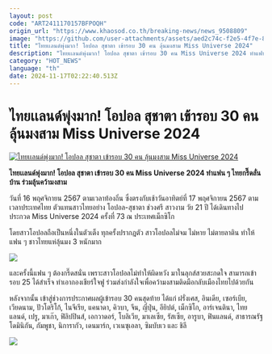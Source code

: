 ```yaml
---
layout: post
code: "ART2411170157BFPOQH"
origin_url: "https://www.khaosod.co.th/breaking-news/news_9508809"
image: "https://github.com/user-attachments/assets/aed2c74c-f2e5-4f7e-83bd-d7d5751d6dfb"
title: "ไทยเเลนด์พุ่งมาก! โอปอล สุชาตา เข้ารอบ 30 คน ลุ้นมงสาม Miss Universe 2024"
description: "ไทยเเลนด์พุ่งมาก! โอปอล สุชาตา เข้ารอบ 30 คน Miss Universe 2024 ทำแฟน ๆ ไทยกรี๊ดลั่นบ้าน ร่วมลุ้นคว้ามงสาม"
category: "HOT_NEWS"
language: "th"
date: 2024-11-17T02:22:40.513Z
---
```


# ไทยเเลนด์พุ่งมาก! โอปอล สุชาตา เข้ารอบ 30 คน ลุ้นมงสาม Miss Universe 2024

[![ไทยเเลนด์พุ่งมาก! โอปอล สุชาตา เข้ารอบ 30 คน ลุ้นมงสาม Miss Universe 2024](https://www.khaosod.co.th/wpapp/uploads/2024/11/o1117-1w-1-1.jpg "ไทยเเลนด์พุ่งมาก! โอปอล สุชาตา เข้ารอบ 30 คน ลุ้นมงสาม Miss Universe 2024")](https://www.khaosod.co.th/wpapp/uploads/2024/11/o1117-1w-1-1.jpg)

**ไทยเเลนด์พุ่งมาก! โอปอล สุชาตา เข้ารอบ 30 คน Miss Universe 2024 ทำแฟน ๆ ไทยกรี๊ดลั่นบ้าน ร่วมลุ้นคว้ามงสาม**

วันที่ 16 พฤศจิกายน 2567 ตามเวลาท้องถิ่น ซึ่งตรงกับเช้าวันอาทิตย์ที่ 17 พฤศจิกายน 2567 ตามเวลาประเทศไทย ตัวแทนสาวไทยอย่าง โอปอล-สุชาตา ช่วงศรี สาวงาม วัย 21 ปี ได้เดินทางไปประกวด Miss Universe 2024 ครั้งที่ 73 ณ ประเทศเม็กซิโก

โดยสาวโอปอลถือเป็นหนึ่งในตัวเต็ง ทุกครั้งปรากฎตัว สาวโอปอลไม่จม ไม่หาย ไม่ตายลาติน ทำให้แฟน ๆ ชาวไทยแห่ลุ้นมง 3 หนักมาก

[![](https://www.khaosod.co.th/wpapp/uploads/2024/11/opal1115-5.jpg)](https://www.khaosod.co.th/wpapp/uploads/2024/11/opal1115-5.jpg)

และครั้งนี้แฟน ๆ ต้องกรี๊ดสนั่น เพราะสาวโอปอลไม่ทำให้ผิดหวัง มาในลุกส์สวยสะกดใจ สามารถเข้ารอบ 25 ได้สำเร็จ ทำเอากองเชียร์ใจฟู ร่วมส่งกำลังใจเพื่อคว้ามงสามติดมือกลับเมืองไทยไปด้วยกัน

หลังจากนั้น เข้าสู่ช่วงการประกาศผลผู้เข้ารอบ 30 คนสุดท้าย ได้แก่ ฝรั่งเศส, อินเดีย, เซอร์เบีย, เวียดนาม, ปัวโตริโก้, ไนจีเรีย, แคนาดา, คิวบา, จีน, ญี่ปุ่น, อียิปต์, เม็กซิโก, อาร์เจนตินา, ไทยแลนด์, เปรู, มาเก๊า, ฟิลิปปินส์, เอกวาดอร์, โบลิเวีย, มาเลเซีย, รัสเซีย, อารูบา, ฟินแลนด์, สาธารณรัฐโดมินิกัน, กัมพูชา, นิการากัว, เดนมาร์ก, เวเนซุเอลา, ซิมบับเว และ ชิลี

[![](https://www.khaosod.co.th/wpapp/uploads/2024/11/opal1117-3-1.jpg)](https://www.khaosod.co.th/wpapp/uploads/2024/11/opal1117-3-1.jpg)